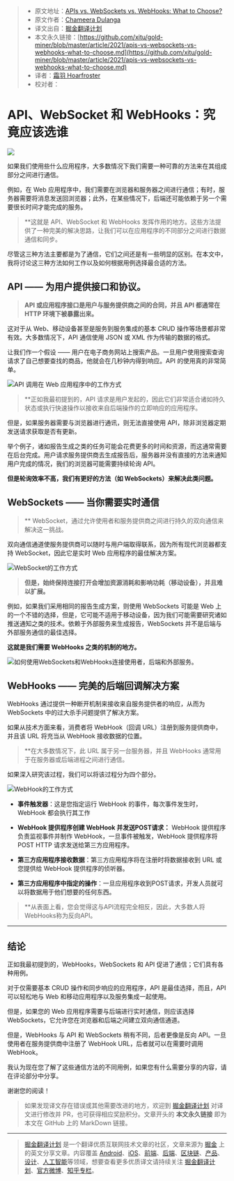 > * 原文地址：[APIs vs. WebSockets vs. WebHooks: What to Choose?](https://blog.bitsrc.io/apis-vs-websockets-vs-webhooks-what-to-choose-5942b73aeb9b)
> * 原文作者：[Chameera Dulanga](https://medium.com/@chameeradulanga)
> * 译文出自：[掘金翻译计划](https://github.com/xitu/gold-miner)
> * 本文永久链接：[https://github.com/xitu/gold-miner/blob/master/article/2021/apis-vs-websockets-vs-webhooks-what-to-choose.md](https://github.com/xitu/gold-miner/blob/master/article/2021/apis-vs-websockets-vs-webhooks-what-to-choose.md)
> * 译者：[霜羽 Hoarfroster](https://github.com/PassionPenguin)
> * 校对者：

# API、WebSocket 和 WebHooks：究竟应该选谁

![](https://cdn-images-1.medium.com/max/5760/1*k3Etz0QztOVwxIMYg1Tatw.jpeg)

如果我们使用些什么应用程序，大多数情况下我们需要一种可靠的方法来在其组成部分之间进行通信。

例如，在 Web 应用程序中，我们需要在浏览器和服务器之间进行通信；有时，服务器需要将消息发送回浏览器；此外，在某些情况下，后端还可能依赖于另一个需要很长时间才能完成的服务。

> **这就是 API、WebSocket 和 WebHooks 发挥作用的地方。这些方法提供了一种完美的解决思路，让我们可以在应用程序的不同部分之间进行数据通信和同步。

尽管这三种方法主要都是为了通信，它们之间还是有一些明显的区别。在本文中，我将讨论这三种方法如何工作以及如何根据用例选择最合适的方法。

## API —— 为用户提供接口和协议。

> **API 或应用程序接口是用户与服务提供商之间的合同，并且 API 都通常在 HTTP 环境下被暴露出来。**

这对于从 Web、移动设备甚至是服务到服务集成的基本 CRUD 操作等场景都非常有效。大多数情况下，API 通信使用 JSON 或 XML 作为传输的数据的格式。

让我们作一个假设 —— 用户在电子商务网站上搜索产品。一旦用户使用搜索查询请求了自己想要查找的商品，他就会在几秒钟内得到响应。API 的使用真的非常简单。

![API 调用在 Web 应用程序中的工作方式](https://cdn-images-1.medium.com/max/2000/1*2P5Wwur2TEno1WY0lZHP3w.png)

> **正如我最初提到的，API 请求是用户发起的，因此它们非常适合诸如持久状态或执行快速操作以接收来自后端操作的立即响应的应用程序。

但是，如果服务器需要与浏览器进行通讯，则无法直接使用 API，除非浏览器定期发送请求获取是否有更新。

举个例子，诸如报告生成之类的任务可能会花费更多的时间和资源，而这通常需要在后台完成。用户请求服务提供商去生成报告后，服务器并没有直接的方法来通知用户完成的情况，我们的浏览器可能需要持续轮询 API。

**但是轮询效率不高，我们有更好的方法（如 WebSockets）来解决此类问题。**

## WebSockets —— 当你需要实时通信

> ** WebSocket，通过允许使用者和服务提供商之间进行持久的双向通信来解决这一挑战。

双向通信通道使服务提供商可以随时与用户端取得联系，因为所有现代浏览器都支持 WebSocket，因此它是实时 Web 应用程序的最佳解决方案。

![WebSocket的工作方式](https://cdn-images-1.medium.com/max/2690/1*6pyJqsMadK3ItpzWa3qdSA.png)

> **但是，始终保持连接打开会增加资源消耗和影响功耗（移动设备），并且难以扩展。**

例如，如果我们采用相同的报告生成方案，则使用 WebSockets 可能是 Web 上的一个不错的选择，但是，它可能不适用于移动设备，因为我们可能需要研究诸如推送通知之类的技术。依赖于外部服务来生成报告，WebSockets 并不是后端与外部服务通信的最佳选择。

**这就是我们需要 WebHooks 之类的机制的地方。**

![如何使用WebSockets和WebHooks连接使用者，后端和外部服务。](Https://cdn-images-1.medium.com/max/2006/1*vhbQNBBr2Lmzz2QBa5KYkQ.png)

## WebHooks —— 完美的后端回调解决方案

WebHooks 通过提供一种断开机制来接收来自服务提供者的响应，从而为 WebSockets 中的过大杀手问题提供了解决方案。

如果从技术方面来看，消费者将 WebHook（回调 URL）注册到服务提供商中，并且该 URL 将充当从 WebHook 接收数据的位置。

> **在大多数情况下，此 URL 属于另一台服务器，并且 WebHooks 通常用于在服务器或后端进程之间进行通信。

如果深入研究该过程，我们可以将该过程分为四个部分。

![WebHook的工作方式](https://cdn-images-1.medium.com/max/3000/1*2BYW_05KftDQ4U3XVrXQOA.png)

* **事件触发器**：这是您指定运行 WebHook 的事件，每次事件发生时，WebHook 都会执行其工作
* **WebHook 提供程序创建 WebHook 并发送POST请求：** WebHook 提供程序负责监视事件并制作 WebHook，一旦事件被触发，WebHook 提供程序将 POST HTTP 请求发送给第三方应用程序。
* **第三方应用程序接收数据**：第三方应用程序将在注册时将数据接收到 URL 或您提供给 WebHook 提供程序的侦听器。

* **第三方应用程序中指定的操作**：一旦应用程序收到POST请求，开发人员就可以将数据用于他们想要的任何东西。

> **从表面上看，您会觉得这与API流程完全相反，因此，大多数人将WebHooks称为反向API。

---

## 结论

正如我最初提到的，WebHooks，WebSockets 和 API 促进了通信；它们具有各种用例。

对于仅需要基本 CRUD 操作和同步响应的应用程序，API 是最佳选择，而且，API 可以轻松地与 Web 和移动应用程序以及服务集成一起使用。

但是，如果您的 Web 应用程序需要与后端进行实时通信，则应该选择 WebSockets，它允许您在浏览器和后端之间建立双向通信通道。

但是，WebHooks 与 API 和 WebSockets 稍有不同，后者更像是反向 API。一旦使用者在服务提供商中注册了 WebHook URL，后者就可以在需要时调用 WebHook。

我认为现在您了解了这些通信方法的不同用例，如果您有什么需要分享的内容，请在评论部分中分享。

谢谢您的阅读！

> 如果发现译文存在错误或其他需要改进的地方，欢迎到 [掘金翻译计划](https://github.com/xitu/gold-miner) 对译文进行修改并 PR，也可获得相应奖励积分。文章开头的 **本文永久链接** 即为本文在 GitHub 上的 MarkDown 链接。

---

> [掘金翻译计划](https://github.com/xitu/gold-miner) 是一个翻译优质互联网技术文章的社区，文章来源为 [掘金](https://juejin.im) 上的英文分享文章。内容覆盖 [Android](https://github.com/xitu/gold-miner#android)、[iOS](https://github.com/xitu/gold-miner#ios)、[前端](https://github.com/xitu/gold-miner#前端)、[后端](https://github.com/xitu/gold-miner#后端)、[区块链](https://github.com/xitu/gold-miner#区块链)、[产品](https://github.com/xitu/gold-miner#产品)、[设计](https://github.com/xitu/gold-miner#设计)、[人工智能](https://github.com/xitu/gold-miner#人工智能)等领域，想要查看更多优质译文请持续关注 [掘金翻译计划](https://github.com/xitu/gold-miner)、[官方微博](http://weibo.com/juejinfanyi)、[知乎专栏](https://zhuanlan.zhihu.com/juejinfanyi)。
